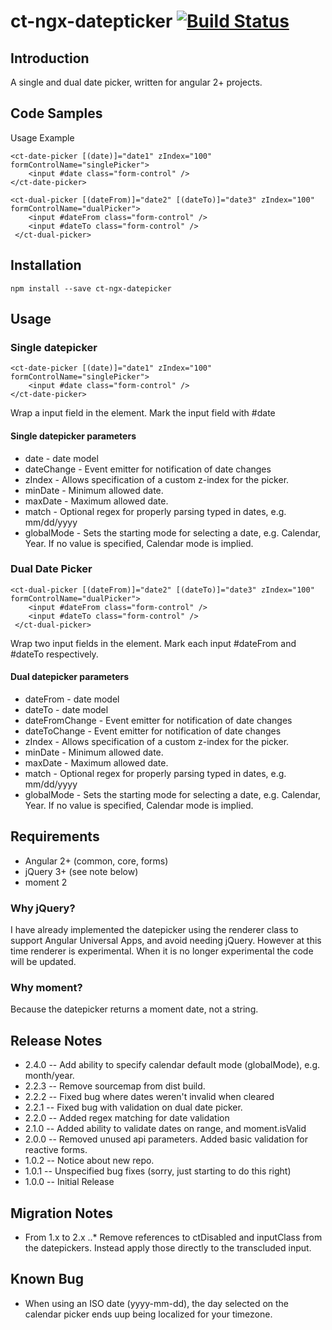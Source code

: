 # ct-ngx-datepticker [![Build Status](https://travis-ci.org/Centeva/ngx-datepicker.svg?branch=master)](https://travis-ci.org/Centeva/ngx-datepicker)

## Introduction

A single and dual date picker, written for angular 2+ projects.

## Code Samples

Usage Example 
```
<ct-date-picker [(date)]="date1" zIndex="100" formControlName="singlePicker">
    <input #date class="form-control" />
</ct-date-picker>
```
```
<ct-dual-picker [(dateFrom)]="date2" [(dateTo)]="date3" zIndex="100" formControlName="dualPicker">
    <input #dateFrom class="form-control" />
    <input #dateTo class="form-control" />
 </ct-dual-picker>
```

## Installation

```
npm install --save ct-ngx-datepicker    
```

## Usage
### Single datepicker
```
<ct-date-picker [(date)]="date1" zIndex="100" formControlName="singlePicker">
    <input #date class="form-control" />
</ct-date-picker>
```
Wrap a input field in the <ct-date-picker> element. Mark the input field with #date

#### Single datepicker parameters
 * date - date model
 * dateChange - Event emitter for notification of date changes
 * zIndex - Allows specification of a custom z-index for the picker.
 * minDate - Minimum allowed date.
 * maxDate - Maximum allowed date.
 * match - Optional regex for properly parsing typed in dates, e.g. mm/dd/yyyy
 * globalMode - Sets the starting mode for selecting a date, e.g. Calendar, Year. If no value is specified, Calendar mode is implied.


### Dual Date Picker
```
<ct-dual-picker [(dateFrom)]="date2" [(dateTo)]="date3" zIndex="100" formControlName="dualPicker">
    <input #dateFrom class="form-control" />
    <input #dateTo class="form-control" />
 </ct-dual-picker>
```
Wrap two input fields in the <ct-dual-picker> element. Mark each input #dateFrom and #dateTo respectively.

#### Dual datepicker parameters
 * dateFrom - date model
 * dateTo - date model
 * dateFromChange - Event emitter for notification of date changes
 * dateToChange - Event emitter for notification of date changes
 * zIndex - Allows specification of a custom z-index for the picker.
 * minDate - Minimum allowed date.
 * maxDate - Maximum allowed date.
 * match - Optional regex for properly parsing typed in dates, e.g. mm/dd/yyyy
 * globalMode - Sets the starting mode for selecting a date, e.g. Calendar, Year. If no value is specified, Calendar mode is implied.

## Requirements
- Angular 2+ (common, core, forms)
- jQuery 3+ (see note below)
- moment 2

### Why jQuery?
I have already implemented the datepicker using the renderer class to support Angular Universal Apps, and avoid needing jQuery. However at this time renderer is experimental. When it is no longer experimental the code will be updated.

### Why moment?
Because the datepicker returns a moment date, not a string.



## Release Notes
 - 2.4.0 -- Add ability to specify calendar default mode (globalMode), e.g. month/year.
 - 2.2.3 -- Remove sourcemap from dist build.
 - 2.2.2 -- Fixed bug where dates weren't invalid when cleared
 - 2.2.1 -- Fixed bug with validation on dual date picker.
 - 2.2.0 -- Added regex matching for date validation
 - 2.1.0 -- Added ability to validate dates on range, and moment.isValid
 - 2.0.0 -- Removed unused api parameters. Added basic validation for reactive forms.
 - 1.0.2 -- Notice about new repo. 
 - 1.0.1 -- Unspecified bug fixes (sorry, just starting to do this right)
 - 1.0.0 -- Initial Release

 ## Migration Notes
 * From 1.x to 2.x
 ..* Remove references to ctDisabled and inputClass from the datepickers. Instead apply those directly to the transcluded input.

## Known Bug
- When using an ISO date (yyyy-mm-dd), the day selected on the calendar picker ends uup being localized for your timezone.